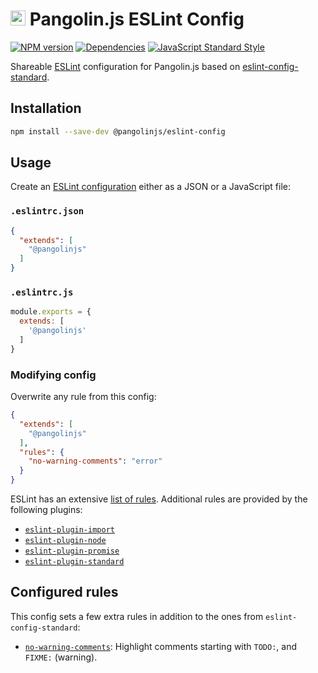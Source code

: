 # <img alt="" src="https://cdn.jsdelivr.net/gh/pangolinjs/brand@master/icon/icon.svg" width="24"> Pangolin.js ESLint Config

[![NPM version][npm-image]][npm-url]
[![Dependencies][dependencies-image]][dependencies-url]
[![JavaScript Standard Style][standard-image]][standard-url]

Shareable [ESLint](https://eslint.org/) configuration for Pangolin.js based on
[eslint-config-standard](https://github.com/standard/eslint-config-standard).

## Installation

```bash
npm install --save-dev @pangolinjs/eslint-config
```

## Usage

Create an [ESLint configuration](https://eslint.org/docs/user-guide/configuring)
either as a JSON or a JavaScript file:

### `.eslintrc.json`

```json
{
  "extends": [
    "@pangolinjs"
  ]
}
```

### `.eslintrc.js`

```js
module.exports = {
  extends: [
    '@pangolinjs'
  ]
}
```

### Modifying config

Overwrite any rule from this config:

```json
{
  "extends": [
    "@pangolinjs"
  ],
  "rules": {
    "no-warning-comments": "error"
  }
}
```

ESLint has an extensive [list of rules](https://eslint.org/docs/rules/).
Additional rules are provided by the following plugins:

- [`eslint-plugin-import`](https://github.com/benmosher/eslint-plugin-import)
- [`eslint-plugin-node`](https://github.com/mysticatea/eslint-plugin-node)
- [`eslint-plugin-promise`](https://github.com/xjamundx/eslint-plugin-promise)
- [`eslint-plugin-standard`](https://github.com/standard/eslint-plugin-standard)

## Configured rules

This config sets a few extra rules in addition to the ones from `eslint-config-standard`:

- [`no-warning-comments`](https://eslint.org/docs/rules/no-warning-comments):
  Highlight comments starting with `TODO:`, and `FIXME:` (warning).

[npm-image]: https://img.shields.io/npm/v/@pangolinjs/eslint-config.svg?style=flat-square
[npm-url]: https://www.npmjs.com/package/@pangolinjs/eslint-config

[dependencies-image]: https://img.shields.io/david/pangolinjs/eslint-config.svg?style=flat-square
[dependencies-url]: https://www.npmjs.com/package/@pangolinjs/eslint-config?activeTab=dependencies

[standard-image]: https://img.shields.io/badge/code_style-standard-brightgreen.svg?style=flat-square
[standard-url]: https://standardjs.com
